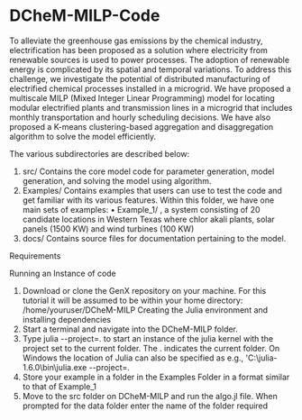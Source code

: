 # DCheM-MILP-Code
To alleviate the greenhouse gas emissions by the chemical industry, electrification has been proposed as a solution where electricity from renewable sources is used to power processes. The adoption of renewable energy is complicated by its spatial and temporal variations.  To address this challenge, we investigate the potential of distributed manufacturing of electrified chemical processes installed in a microgrid. We have proposed a multiscale MILP (Mixed Integer Linear Programming) model for locating modular electrified plants and transmission lines in a microgrid that includes monthly transportation and hourly scheduling decisions. We have also proposed a K-means clustering-based aggregation and disaggregation algorithm to solve the model efficiently. 

The various subdirectories are described below:
1.	src/ Contains the core model code for parameter generation, model generation, and solving the model using algorithm.
2.	Examples/ Contains examples that users can use to test the code and get familiar with its various features. Within this folder, we have one main sets of examples:
  •	Example_1/ , a system consisting of  20 candidate locations in Western Texas where chlor akali plants, solar panels (1500 KW) and wind turbines (100 KW)
3.	docs/ Contains source files for documentation pertaining to the model.

Requirements

Running an Instance of code
1.	Download or clone the GenX repository on your machine. For this tutorial it will be assumed to be within your home directory: /home/youruser/DCheM-MILP
Creating the Julia environment and installing dependencies
2.	Start a terminal and navigate into the DCheM-MILP folder.
3.	Type julia --project=. to start an instance of the julia kernel with the project set to the current folder. The . indicates the current folder. On Windows the location of Julia can also be specified as e.g., 'C:\julia-1.6.0\bin\julia.exe --project=.
4.	Store your example in a folder in the Examples Folder in a format similar to that of Example_1
5.	Move to the src folder on DCheM-MILP and run the algo.jl file.  When prompted for the data folder enter the name of the folder required
